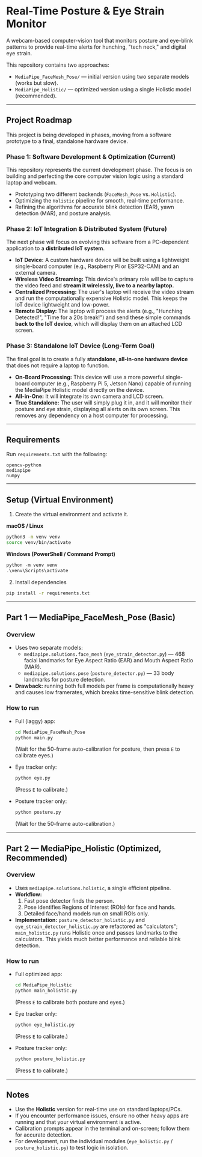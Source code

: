 # Real-Time Posture & Eye Strain Monitor

A webcam-based computer-vision tool that monitors posture and eye-blink patterns to provide real-time alerts for hunching, "tech neck," and digital eye strain.

This repository contains two approaches:

  - `MediaPipe_FaceMesh_Pose/` — initial version using two separate models (works but slow).
  - `MediaPipe_Holistic/` — optimized version using a single Holistic model (recommended).

-----

## Project Roadmap

This project is being developed in phases, moving from a software prototype to a final, standalone hardware device.

### Phase 1: Software Development & Optimization (Current)

This repository represents the current development phase. The focus is on building and perfecting the core computer vision logic using a standard laptop and webcam.

  - Prototyping two different backends (`FaceMesh_Pose` vs. `Holistic`).
  - Optimizing the `Holistic` pipeline for smooth, real-time performance.
  - Refining the algorithms for accurate blink detection (EAR), yawn detection (MAR), and posture analysis.

### Phase 2: IoT Integration & Distributed System (Future)

The next phase will focus on evolving this software from a PC-dependent application to a **distributed IoT system**.

  - **IoT Device:** A custom hardware device will be built using a lightweight single-board computer (e.g., Raspberry Pi or ESP32-CAM) and an external camera.
  - **Wireless Video Streaming:** This device's primary role will be to capture the video feed and **stream it wirelessly, live to a nearby laptop.**
  - **Centralized Processing:** The user's laptop will receive the video stream and run the computationally expensive Holistic model. This keeps the IoT device lightweight and low-power.
  - **Remote Display:** The laptop will process the alerts (e.g., "Hunching Detected\!", "Time for a 20s break\!") and send these simple commands **back to the IoT device**, which will display them on an attached LCD screen.

### Phase 3: Standalone IoT Device (Long-Term Goal)

The final goal is to create a fully **standalone, all-in-one hardware device** that does not require a laptop to function.

  - **On-Board Processing:** This device will use a more powerful single-board computer (e.g., Raspberry Pi 5, Jetson Nano) capable of running the MediaPipe Holistic model directly on the device.
  - **All-in-One:** It will integrate its own camera and LCD screen.
  - **True Standalone:** The user will simply plug it in, and it will monitor their posture and eye strain, displaying all alerts on its own screen. This removes any dependency on a host computer for processing.

-----

## Requirements

Run `requirements.txt` with the following:

```
opencv-python
mediapipe
numpy
```

-----

## Setup (Virtual Environment)

1.  Create the virtual environment and activate it.

**macOS / Linux**

```bash
python3 -m venv venv
source venv/bin/activate
```

**Windows (PowerShell / Command Prompt)**

```powershell
python -m venv venv
.\venv\Scripts\activate
```

2.  Install dependencies

<!-- end list -->

```bash
pip install -r requirements.txt
```

-----

## Part 1 — MediaPipe\_FaceMesh\_Pose (Basic)

### Overview

  - Uses two separate models:
      - `mediapipe.solutions.face_mesh` (`eye_strain_detector.py`) — 468 facial landmarks for Eye Aspect Ratio (EAR) and Mouth Aspect Ratio (MAR).
      - `mediapipe.solutions.pose` (`posture_detector.py`) — 33 body landmarks for posture detection.
  - **Drawback:** running both full models per frame is computationally heavy and causes low framerates, which breaks time-sensitive blink detection.

### How to run

  - Full (laggy) app:

    ```bash
    cd MediaPipe_FaceMesh_Pose
    python main.py
    ```

    (Wait for the 50-frame auto-calibration for posture, then press `E` to calibrate eyes.)

  - Eye tracker only:

    ```bash
    python eye.py
    ```

    (Press `E` to calibrate.)

  - Posture tracker only:

    ```bash
    python posture.py
    ```

    (Wait for the 50-frame auto-calibration.)

-----

## Part 2 — MediaPipe\_Holistic (Optimized, Recommended)

### Overview

  - Uses `mediapipe.solutions.holistic`, a single efficient pipeline.
  - **Workflow:**
    1.  Fast pose detector finds the person.
    2.  Pose identifies Regions of Interest (ROIs) for face and hands.
    3.  Detailed face/hand models run on small ROIs only.
  - **Implementation:** `posture_detector_holistic.py` and `eye_strain_detector_holistic.py` are refactored as "calculators"; `main_holistic.py` runs Holistic once and passes landmarks to the calculators. This yields much better performance and reliable blink detection.

### How to run

  - Full optimized app:

    ```bash
    cd MediaPipe_Holistic
    python main_holistic.py
    ```

    (Press `E` to calibrate both posture and eyes.)

  - Eye tracker only:

    ```bash
    python eye_holistic.py
    ```

    (Press `E` to calibrate.)

  - Posture tracker only:

    ```bash
    python posture_holistic.py
    ```

    (Press `E` to calibrate.)

-----

## Notes

  - Use the **Holistic** version for real-time use on standard laptops/PCs.
  - If you encounter performance issues, ensure no other heavy apps are running and that your virtual environment is active.
  - Calibration prompts appear in the terminal and on-screen; follow them for accurate detection.
  - For development, run the individual modules (`eye_holistic.py` / `posture_holistic.py`) to test logic in isolation.